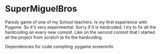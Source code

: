 # SuperMiguelBros
Parody game of one of my School teachers.
Is my first experience with Pygame. So it's very experimental. Sorry if it is hardcoded. I try to fix all the hardcoding on
every new commit. Like on the second commit that I started all the project from scratch to fix the hardcoding.


Dependencies for code compiling:
pygame
screeninfo


